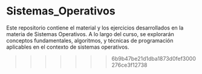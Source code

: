 
# Sistemas_Operativos
Este repositorio contiene el material y los ejercicios desarrollados en la materia de Sistemas Operativos. A lo largo del curso, se explorarán conceptos fundamentales, algoritmos, y técnicas de programación aplicables en el contexto de sistemas operativos.
>>>>>>> 6b9b47be21d1dba1873d0fef3000276ce3f12738
